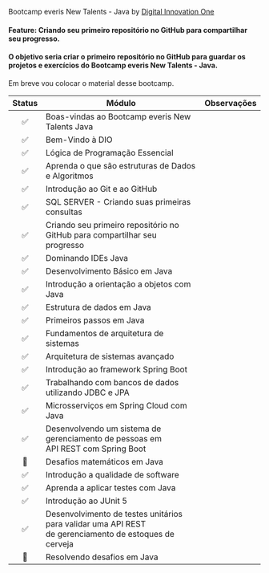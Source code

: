 Bootcamp everis New Talents - Java by [Digital Innovation One](http://digitalinnovation.one)

#### Feature: Criando seu primeiro repositório no GitHub para compartilhar seu progresso.

#### O objetivo seria criar o primeiro repositório no GitHub para guardar os projetos e exercícios do Bootcamp everis New Talents - Java.

Em breve vou colocar o material desse bootcamp. 

| Status              | Módulo                                                                                                  | Observações              |
|:------------------: |-------------------------------------------------------------------------------------------------------  |--------------------------|
| :white_check_mark:  | Boas-vindas ao Bootcamp everis New Talents Java                                                         |                          |
| :white_check_mark:  | Bem-Vindo à DIO                                                                                         |                          |
| :white_check_mark:  | Lógica de Programação Essencial                                                                         |                          |
| :white_check_mark:  | Aprenda o que são estruturas de Dados e Algoritmos                                                      |                          |
| :white_check_mark:  | Introdução ao Git e ao GitHub                                                                           |                          |
| :white_check_mark:  | SQL SERVER - Criando suas primeiras consultas                                                           |                          |
| :white_check_mark:  | Criando seu primeiro repositório no GitHub para compartilhar seu progresso                              |                          |
| :white_check_mark:  | Dominando IDEs Java                                                                                     |                          |
| :white_check_mark:  | Desenvolvimento Básico em Java                                                                          |                          |
| :white_check_mark:  | Introdução a orientação a objetos com Java                                                              |                          |
| :white_check_mark:  | Estrutura de dados em Java                                                                              |                          |
| :white_check_mark:  | Primeiros passos em Java                                                                                |                          |
| :white_check_mark:  | Fundamentos de arquitetura de sistemas                                                                  |                          |
| :white_check_mark:  | Arquitetura de sistemas avançado                                                                        |                          |
| :white_check_mark:  | Introdução ao framework Spring Boot                                                                     |                          |
| :white_check_mark:  | Trabalhando com bancos de dados utilizando JDBC e JPA                                                   |                          | 
| :white_check_mark:  | Microsserviços em Spring Cloud com Java                                                                 |                          |
| :white_check_mark:  | Desenvolvendo um sistema de gerenciamento de pessoas em<br> API REST com Spring Boot                    |                          |
| :brain:             | Desafios matemáticos em Java                                                                            |                          |
| :white_check_mark:  | Introdução a qualidade de software                                                                      |                          |
| :white_check_mark:  | Aprenda a aplicar testes com Java                                                                       |                          |
| :white_check_mark:  | Introdução ao JUnit 5                                                                                   |                          |
| :white_check_mark:  | Desenvolvimento de testes unitários para validar uma API REST<br>de gerenciamento de estoques de cerveja|                          |
| :brain:             | Resolvendo desafios em Java                                                                             |                          |
